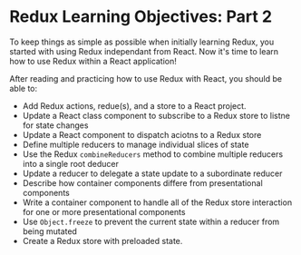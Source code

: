 # Redux Learning Objectives: Part 2
To keep things as simple as possible when initially learning Redux, you started with using Redux independant from React. Now it's time to learn how to use Redux within a React application!

After reading and practicing how to use Redux with React, you should be able to:

* Add Redux actions, redue(s), and a store to a React project.
* Update a React class component to subscribe to a Redux store to listne for state changes
* Update a React component to dispatch aciotns to a Redux store
* Define multiple reducers to manage individual slices of state
* Use the Redux ```combineReducers``` method to combine multiple reducers into a single root deducer
* Update a reducer to delegate a state update to a subordinate reducer
* Describe how container components differe from presentational components
* Write a container component to handle all of the Redux store interaction for one or more presentational components
* Use ```Object.freeze``` to prevent the current state within a reducer from being mutated
* Create a Redux store with preloaded state.
